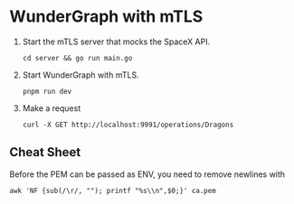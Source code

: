 # WunderGraph with mTLS

1. Start the mTLS server that mocks the SpaceX API.
   ```
   cd server && go run main.go
   ```
2. Start WunderGraph with mTLS.
   ```
   pnpm run dev
   ```
3. Make a request
   ```
   curl -X GET http://localhost:9991/operations/Dragons
   ```

## Cheat Sheet

Before the PEM can be passed as ENV, you need to remove newlines with

```shell
awk 'NF {sub(/\r/, ""); printf "%s\\n",$0;}' ca.pem
```
